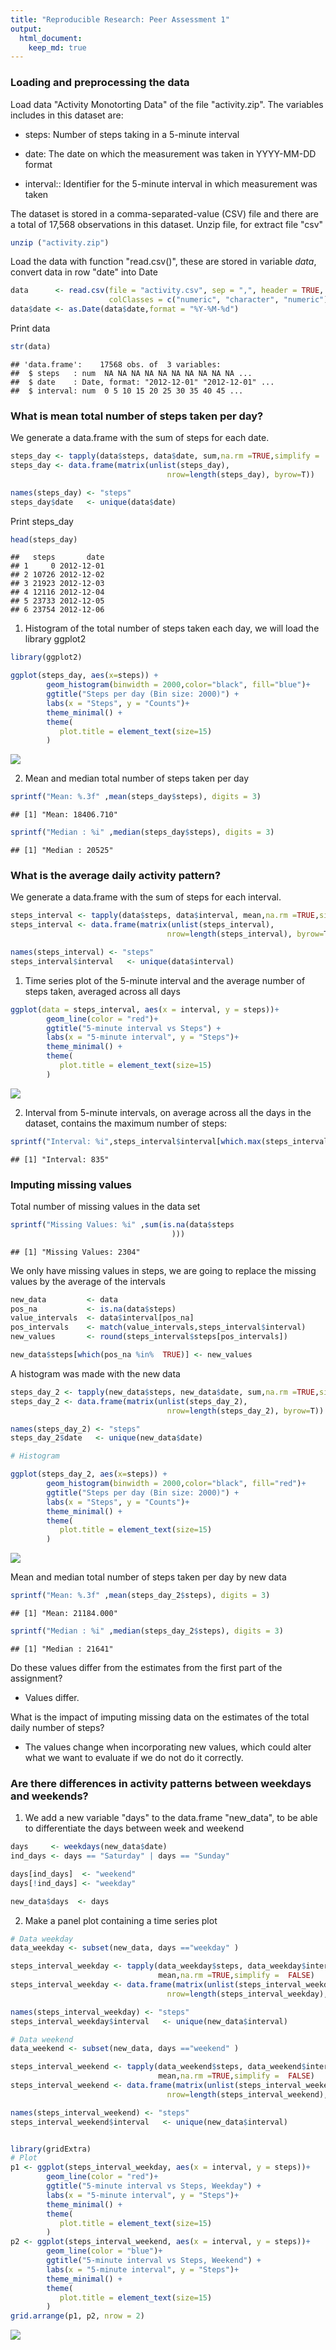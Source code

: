 ```yaml
---
title: "Reproducible Research: Peer Assessment 1"
output: 
  html_document:
    keep_md: true
---
```



### Loading and preprocessing the data
Load data "Activity Monotorting Data" of the file "activity.zip". The variables includes in this dataset are:

* steps: Number of steps taking in a 5-minute interval

* date: The date on which the measurement was taken in YYYY-MM-DD format

* interval:: Identifier for the 5-minute interval in which measurement was taken

The dataset is stored in a comma-separated-value (CSV) file and there are a total of 17,568 observations in this dataset. Unzip file, for extract file "csv"

```r
unzip ("activity.zip")
```
Load the data with function "read.csv()", these are stored in variable *data*,  convert data in row "date" into Date


```r
data      <- read.csv(file = "activity.csv", sep = ",", header = TRUE, 
                      colClasses = c("numeric", "character", "numeric"))
data$date <- as.Date(data$date,format = "%Y-%M-%d")
```
Print data

```r
str(data)
```

```
## 'data.frame':	17568 obs. of  3 variables:
##  $ steps   : num  NA NA NA NA NA NA NA NA NA NA ...
##  $ date    : Date, format: "2012-12-01" "2012-12-01" ...
##  $ interval: num  0 5 10 15 20 25 30 35 40 45 ...
```
### What is mean total number of steps taken per day?

We generate a data.frame with the sum of steps for each date.


```r
steps_day <- tapply(data$steps, data$date, sum,na.rm =TRUE,simplify =  FALSE)
steps_day <- data.frame(matrix(unlist(steps_day),
                                   nrow=length(steps_day), byrow=T))

names(steps_day) <- "steps"
steps_day$date   <- unique(data$date)
```
Print steps_day 

```r
head(steps_day)
```

```
##   steps       date
## 1     0 2012-12-01
## 2 10726 2012-12-02
## 3 21923 2012-12-03
## 4 12116 2012-12-04
## 5 23733 2012-12-05
## 6 23754 2012-12-06
```
1. Histogram of the total number of steps taken each day, we will load the library ggplot2


```r
library(ggplot2)

ggplot(steps_day, aes(x=steps)) + 
        geom_histogram(binwidth = 2000,color="black", fill="blue")+
        ggtitle("Steps per day (Bin size: 2000)") +
        labs(x = "Steps", y = "Counts")+
        theme_minimal() +
        theme(
           plot.title = element_text(size=15)
        )
```

![](PA1_template_files/figure-html/unnamed-chunk-6-1.png)<!-- -->

2. Mean and median total number of steps taken per day


```r
sprintf("Mean: %.3f" ,mean(steps_day$steps), digits = 3)
```

```
## [1] "Mean: 18406.710"
```

```r
sprintf("Median : %i" ,median(steps_day$steps), digits = 3)
```

```
## [1] "Median : 20525"
```
### What is the average daily activity pattern?

We generate a data.frame with the sum of steps for each interval.


```r
steps_interval <- tapply(data$steps, data$interval, mean,na.rm =TRUE,simplify =  FALSE)
steps_interval <- data.frame(matrix(unlist(steps_interval),
                                   nrow=length(steps_interval), byrow=T))

names(steps_interval) <- "steps"
steps_interval$interval   <- unique(data$interval)
```

1. Time series plot of the 5-minute interval and the average number of steps taken, averaged across all days 


```r
ggplot(data = steps_interval, aes(x = interval, y = steps))+
        geom_line(color = "red")+
        ggtitle("5-minute interval vs Steps") +
        labs(x = "5-minute interval", y = "Steps")+
        theme_minimal() +
        theme(
           plot.title = element_text(size=15)
        )
```

![](PA1_template_files/figure-html/unnamed-chunk-9-1.png)<!-- -->

2. Interval from 5-minute intervals, on average across all the days in the dataset, contains the maximum number of steps:


```r
sprintf("Interval: %i",steps_interval$interval[which.max(steps_interval$steps)])
```

```
## [1] "Interval: 835"
```

### Imputing missing values


Total number of missing values in the data set


```r
sprintf("Missing Values: %i" ,sum(is.na(data$steps
                                    )))
```

```
## [1] "Missing Values: 2304"
```


We only have missing values in steps, we are going to replace the missing values by the average of the intervals


```r
new_data         <- data
pos_na           <- is.na(data$steps)
value_intervals  <- data$interval[pos_na]
pos_intervals    <- match(value_intervals,steps_interval$interval)
new_values       <- round(steps_interval$steps[pos_intervals])

new_data$steps[which(pos_na %in%  TRUE)] <- new_values
```


A histogram was made with the new data


```r
steps_day_2 <- tapply(new_data$steps, new_data$date, sum,na.rm =TRUE,simplify =  FALSE)
steps_day_2 <- data.frame(matrix(unlist(steps_day_2),
                                   nrow=length(steps_day_2), byrow=T))

names(steps_day_2) <- "steps"
steps_day_2$date   <- unique(new_data$date)

# Histogram

ggplot(steps_day_2, aes(x=steps)) + 
        geom_histogram(binwidth = 2000,color="black", fill="red")+
        ggtitle("Steps per day (Bin size: 2000)") +
        labs(x = "Steps", y = "Counts")+
        theme_minimal() +
        theme(
           plot.title = element_text(size=15)
        )
```

![](PA1_template_files/figure-html/unnamed-chunk-13-1.png)<!-- -->

Mean and median total number of steps taken per day by new data


```r
sprintf("Mean: %.3f" ,mean(steps_day_2$steps), digits = 3)
```

```
## [1] "Mean: 21184.000"
```

```r
sprintf("Median : %i" ,median(steps_day_2$steps), digits = 3)
```

```
## [1] "Median : 21641"
```

Do these values differ from the estimates from the first part of the assignment?

  * Values differ.
  
What is the impact of imputing missing data on the estimates of the total daily number of steps?

  * The values change when incorporating new values, which     could alter what we want to evaluate if we do not do it    correctly.


### Are there differences in activity patterns between weekdays and weekends?

1. We add a new variable "days" to the data.frame "new_data", to be able to differentiate the days between week and weekend


```r
days     <- weekdays(new_data$date)
ind_days <- days == "Saturday" | days == "Sunday"

days[ind_days]  <- "weekend"
days[!ind_days] <- "weekday"

new_data$days  <- days
```

2. Make a panel plot containing a time series plot


```r
# Data weekday
data_weekday <- subset(new_data, days =="weekday" )

steps_interval_weekday <- tapply(data_weekday$steps, data_weekday$interval,
                                 mean,na.rm =TRUE,simplify =  FALSE)
steps_interval_weekday <- data.frame(matrix(unlist(steps_interval_weekday),
                                   nrow=length(steps_interval_weekday), byrow=T))

names(steps_interval_weekday) <- "steps"
steps_interval_weekday$interval   <- unique(new_data$interval)

# Data weekend
data_weekend <- subset(new_data, days =="weekend" )

steps_interval_weekend <- tapply(data_weekend$steps, data_weekend$interval,
                                 mean,na.rm =TRUE,simplify =  FALSE)
steps_interval_weekend <- data.frame(matrix(unlist(steps_interval_weekend),
                                   nrow=length(steps_interval_weekend), byrow=T))

names(steps_interval_weekend) <- "steps"
steps_interval_weekend$interval   <- unique(new_data$interval)


library(gridExtra)
# Plot
p1 <- ggplot(steps_interval_weekday, aes(x = interval, y = steps))+
        geom_line(color = "red")+
        ggtitle("5-minute interval vs Steps, Weekday") +
        labs(x = "5-minute interval", y = "Steps")+
        theme_minimal() +
        theme(
           plot.title = element_text(size=15)
        )
p2 <- ggplot(steps_interval_weekend, aes(x = interval, y = steps))+
        geom_line(color = "blue")+
        ggtitle("5-minute interval vs Steps, Weekend") +
        labs(x = "5-minute interval", y = "Steps")+
        theme_minimal() +
        theme(
           plot.title = element_text(size=15)
        )
grid.arrange(p1, p2, nrow = 2)
```

![](PA1_template_files/figure-html/unnamed-chunk-16-1.png)<!-- -->

